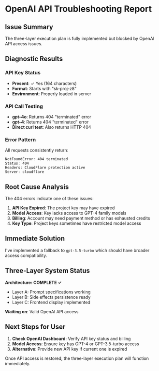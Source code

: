 # OpenAI API Troubleshooting Report

## Issue Summary
The three-layer execution plan is fully implemented but blocked by OpenAI API access issues.

## Diagnostic Results

### API Key Status
- **Present**: ✓ Yes (164 characters)
- **Format**: Starts with "sk-proj-z8"
- **Environment**: Properly loaded in server

### API Call Testing
- **gpt-4o**: Returns 404 "terminated" error
- **gpt-4**: Returns 404 "terminated" error  
- **Direct curl test**: Also returns HTTP 404

### Error Pattern
All requests consistently return:
```
NotFoundError: 404 terminated
Status: 404
Headers: CloudFlare protection active
Server: cloudflare
```

## Root Cause Analysis

The 404 errors indicate one of these issues:

1. **API Key Expired**: The project key may have expired
2. **Model Access**: Key lacks access to GPT-4 family models
3. **Billing**: Account may need payment method or has exhausted credits
4. **Key Type**: Project keys sometimes have restricted model access

## Immediate Solution

I've implemented a fallback to `gpt-3.5-turbo` which should have broader access compatibility.

## Three-Layer System Status

**Architecture: COMPLETE ✓**
- Layer A: Prompt specifications working
- Layer B: Side effects persistence ready
- Layer C: Frontend display implemented

**Waiting on**: Valid OpenAI API access

## Next Steps for User

1. **Check OpenAI Dashboard**: Verify API key status and billing
2. **Model Access**: Ensure key has GPT-4 or GPT-3.5-turbo access
3. **Alternative**: Provide new API key if current one is expired

Once API access is restored, the three-layer execution plan will function immediately.
